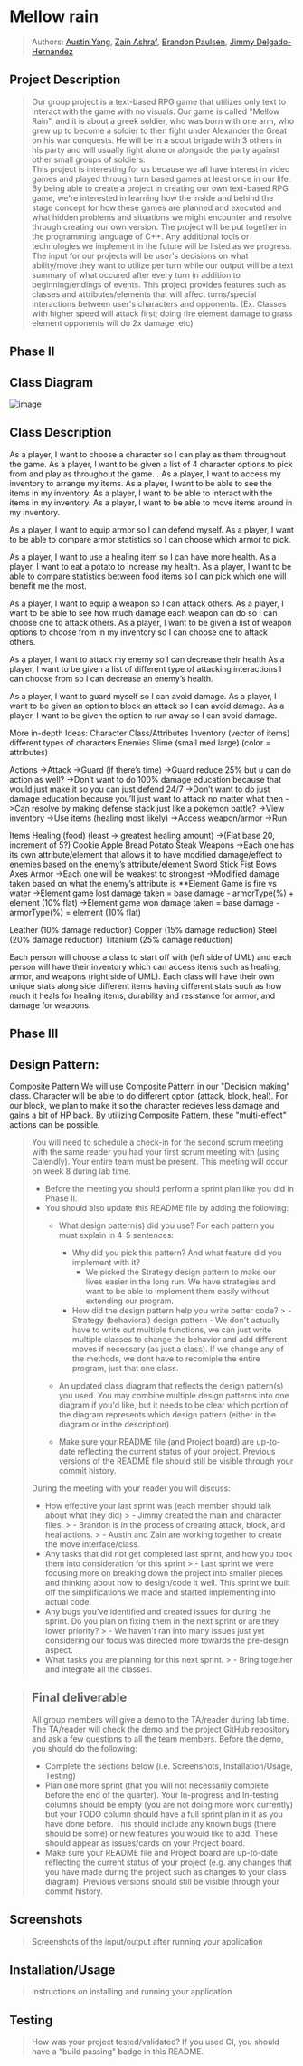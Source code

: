 # Mellow rain
 > Authors: [Austin Yang](https://github.com/Toona114),
 >          [Zain Ashraf](https://github.com/zain-ashraf),
 >          [Brandon Paulsen](https://github.com/Poly1581),
 >          [Jimmy Delgado-Hernandez](https://github.com/Maker424)

## Project Description
 > Our group project is a text-based RPG game that utilizes only text to interact with the game with no visuals. Our game is called "Mellow Rain", and it is about a greek soldier, who was born with one arm, who grew up to become a soldier to then fight under Alexander the Great on his war conquests. He will be in a scout brigade with 3 others in his party and will usually fight alone or alongside the party against other small groups of soldiers.  
 > This project is interesting for us because we all have interest in video games and played through turn based games at least once in our life. By being able to create a project in creating our own text-based RPG game, we're interested in learning how the inside and behind the stage concept for how these games are planned and executed and what hidden problems and situations we might encounter and resolve through creating our own version.
 > The project will be put together in the programming language of C++. Any additional tools or technologies we implement in the future will be listed as we progress.
 > The input for our projects will be user's decisions on what ability/move they want to utilize per turn while our output will be a text summary of what occured          after every turn in addition to beginning/endings of events. This project provides features such as classes and attributes/elements that will affect turns/special      interactions between user's characters and opponents. (Ex. Classes with higher speed will attack first; doing fire element damage to grass element opponents will      do 2x damage; etc)

 ## Phase II
## Class Diagram
![image](https://cdn.discordapp.com/attachments/961506732679503932/975562857242566696/Image-1.jpg)



## Class Description
As a player, I want to choose a character so I can play as them throughout the game.
As a player, I want to be given a list of 4 character options to pick from and play as throughout the game.
.
As a player, I want to access my inventory to arrange my items.
As a player, I want to be able to see the items in my inventory.
As a player, I want to be able to interact with the items in my inventory.
As a player, I want to be able to move items around in my inventory.

As a player, I want to equip armor so I can defend myself.
As a player, I want to be able to compare armor statistics so I can choose which armor to pick.

As a player, I want to use a healing item so I can have more health.
As a player, I want to eat a potato to increase my health.
As a player, I want to be able to compare statistics between food items so I can pick which one will benefit me the most.

As a player, I want to equip a weapon so I can attack others.
As a player, I want to be able to see how much damage each weapon can do so I can choose one to attack others.
As a player, I want to be given a list of weapon options to choose from in my inventory so I can choose one to attack others.

As a player, I want to attack my enemy so I can decrease their health
As a player, I want to be given a list of different type of attacking interactions I can choose from so I can decrease an enemy’s health.

As a player, I want to guard myself so I can avoid damage.
As a player, I want to be given an option to block an attack so I can avoid damage.
As a player, I want to be given the option to run away so I can avoid damage.

More in-depth
Ideas:
Character
Class/Attributes
Inventory (vector of items)
different types of characters
Enemies
Slime (small med large) (color = attributes)			

Actions
->Attack
->Guard (if there’s time)
			->Guard reduce 25% but u can do action as well?
				->Don’t want to do 100% damage education because that would just make it so you can just defend 24/7
				->Don’t want to do just damage education because you’ll just want to attack no matter what then
				->Can resolve by making defense stack just like a pokemon battle?
->View inventory
->Use items (healing most likely)
->Access weapon/armor
->Run


Items
Healing (food) (least -> greatest healing amount) 
->(Flat base 20, increment of 5?)
Cookie
Apple
Bread
Potato
Steak
Weapons
->Each one has its own attribute/element that allows it to have modified damage/effect to enemies based on the enemy’s attribute/element
Sword
Stick
Fist
Bows
Axes
Armor
	->Each one will be weakest to strongest
	->Modified damage taken based on what the enemy’s attribute is
		**Element Game is fire vs water
		->Element game lost
 damage taken = base damage - armorType(%) + element (10% flat)
->Element game won
damage taken = base damage - armorType(%) = element (10% flat)

Leather (10% damage reduction)
Copper (15% damage reduction)
Steel (20% damage reduction)
Titanium (25% damage reduction)

Each person will choose a class to start off with (left side of UML) and each person will have their inventory which can access items such as healing, armor, and weapons (right side of UML). Each class will have their own unique stats along side different items having different stats such as how much it heals for healing items, durability and resistance for armor, and damage for weapons.
 
 ## Phase III
 ## Design Pattern: 
Composite Pattern
We will use Composite Pattern in our "Decision making" class. Character will be able to do different option (attack, block, heal). For our block, we plan to make it so the character recieves less damage and gains a bit of HP back. By utilizing Composite Pattern, these "multi-effect" actions can be possible.

 > You will need to schedule a check-in for the second scrum meeting with the same reader you had your first scrum meeting with (using Calendly). Your entire team must be present. This meeting will occur on week 8 during lab time.
 > * Before the meeting you should perform a sprint plan like you did in Phase II.
 > * You should also update this README file by adding the following:
 >   * What design pattern(s) did you use? For each pattern you must explain in 4-5 sentences:
 >     * Why did you pick this pattern? And what feature did you implement with it?
 >     		- We picked the Strategy design pattern to make our lives easier in the long run. We have strategies and want to be able to implement them easily without extending our program.
 >     * How did the design pattern help you write better code?
	 >     - Strategy (behavioral) design pattern - We don't actually have to write out multiple functions, we can just write multiple classes to change the behavior and add different moves if necessary (as just a class). If we change any of the methods, we dont have to recomiple the entire program, just that one class.
 >     
 >   * An updated class diagram that reflects the design pattern(s) you used. You may combine multiple design patterns into one diagram if you'd like, but it needs to be clear which portion of the diagram represents which design pattern (either in the diagram or in the description).
 >   * Make sure your README file (and Project board) are up-to-date reflecting the current status of your project. Previous versions of the README file should still be visible through your commit history.
> 
> During the meeting with your reader you will discuss: 
 > * How effective your last sprint was (each member should talk about what they did)
	 > 	- Jimmy created the main and character files.
	 > 	- Brandon is in the process of creating attack, block, and heal actions.
	 > 	- Austin and Zain are working together to create the move interface/class.
 > * Any tasks that did not get completed last sprint, and how you took them into consideration for this sprint
	 > 	- Last sprint we were focusing more on breaking down the project into smaller pieces and thinking about how to design/code it well. This sprint we built off the simplifications we made and started implementing into actual code.
 > * Any bugs you've identified and created issues for during the sprint. Do you plan on fixing them in the next sprint or are they lower priority?
	 > 	- We haven't ran into many issues just yet considering our focus was directed more towards the pre-design aspect.
 > * What tasks you are planning for this next sprint.
	 > 	- Bring together and integrate all the classes.

 
 > ## Final deliverable
 > All group members will give a demo to the TA/reader during lab time. The TA/reader will check the demo and the project GitHub repository and ask a few questions to all the team members. 
 > Before the demo, you should do the following:
 > * Complete the sections below (i.e. Screenshots, Installation/Usage, Testing)
 > * Plan one more sprint (that you will not necessarily complete before the end of the quarter). Your In-progress and In-testing columns should be empty (you are not doing more work currently) but your TODO column should have a full sprint plan in it as you have done before. This should include any known bugs (there should be some) or new features you would like to add. These should appear as issues/cards on your Project board.
 > * Make sure your README file and Project board are up-to-date reflecting the current status of your project (e.g. any changes that you have made during the project such as changes to your class diagram). Previous versions should still be visible through your commit history. 
 
 ## Screenshots
 > Screenshots of the input/output after running your application
 ## Installation/Usage
 > Instructions on installing and running your application
 ## Testing
 > How was your project tested/validated? If you used CI, you should have a "build passing" badge in this README.
 
